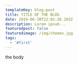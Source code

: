 ```yaml
---
templateKey: blog-post
title: TITLE OF THE BLOG
date: 2019-06-30T22:01:26.265Z
description: Lorem ipsum...
featuredpost: false
featuredimage: /img/chemex.jpg
tags:
  - '#first'
---
```

the body
